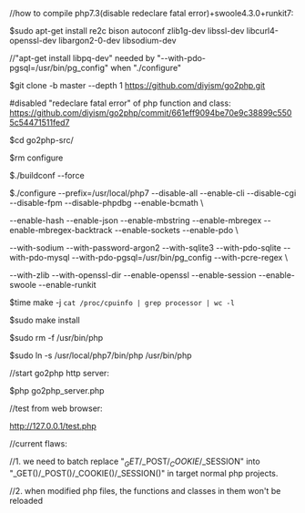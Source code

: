 //how to compile php7.3(disable redeclare fatal error)+swoole4.3.0+runkit7:

$sudo apt-get install re2c bison autoconf zlib1g-dev libssl-dev libcurl4-openssl-dev libargon2-0-dev libsodium-dev

//"apt-get install libpq-dev" needed by "--with-pdo-pgsql=/usr/bin/pg_config" when "./configure"

$git clone -b master --depth 1 https://github.com/diyism/go2php.git

#disabled "redeclare fatal error" of php function and class: https://github.com/diyism/go2php/commit/661eff9094be70e9c38899c5505c54471511fed7

$cd go2php-src/

$rm configure

$./buildconf --force

$./configure --prefix=/usr/local/php7 --disable-all --enable-cli --disable-cgi --disable-fpm --disable-phpdbg --enable-bcmath \

--enable-hash --enable-json --enable-mbstring --enable-mbregex --enable-mbregex-backtrack --enable-sockets --enable-pdo \

--with-sodium --with-password-argon2 --with-sqlite3 --with-pdo-sqlite --with-pdo-mysql --with-pdo-pgsql=/usr/bin/pg_config --with-pcre-regex \

--with-zlib --with-openssl-dir --enable-openssl --enable-session --enable-swoole --enable-runkit

$time make -j `cat /proc/cpuinfo | grep processor | wc -l`

$sudo make install

$sudo rm -f /usr/bin/php

$sudo ln -s /usr/local/php7/bin/php /usr/bin/php

//start go2php http server:

$php go2php_server.php

//test from web browser:

http://127.0.0.1/test.php

//current flaws:

//1. we need to batch replace "$_GET/$_POST/$_COOKIE/$_SESSION" into "_GET()/_POST()/_COOKIE()/_SESSION()" in target normal php projects.

//2. when modified php files, the functions and classes in them won't be reloaded
